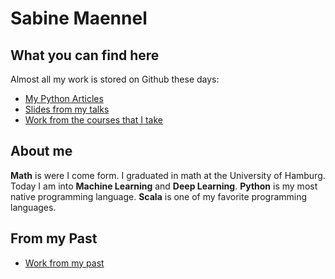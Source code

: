 # Sabine Maennel

## What you can find here
Almost all my work is stored on Github these days:
- [My Python Articles](python-articles)
- [Slides from my talks](slides.md)
- [Work from the courses that I take](coursework.md)

## About me
**Math** is were I come form. I graduated in math at the University of Hamburg. Today I am into **Machine Learning** and **Deep Learning**. **Python** is my most native programming language. **Scala** is one of my favorite programming languages.

## From my Past
- [Work from my past](past_work.md)

